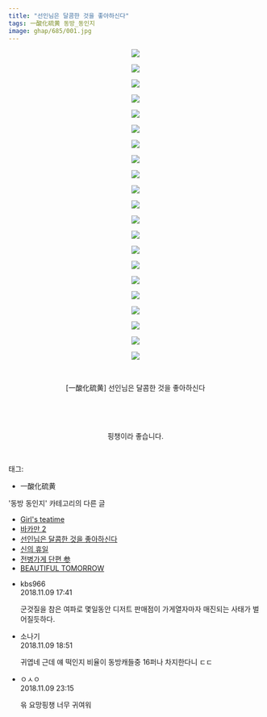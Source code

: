 ```yaml
---
title: "선인님은 달콤한 것을 좋아하신다"
tags: 一酸化硫黄 동방_동인지
image: ghap/685/001.jpg
---
```

<div class="article">
<p style="text-align: center; clear: none; float: none;"><img src="{{ site.nasurl }}/ghap/685/001.jpg"/></p>
<p style="text-align: center; clear: none; float: none;"><img src="{{ site.nasurl }}/ghap/685/002.jpg"/></p>
<p style="text-align: center; clear: none; float: none;"><img src="{{ site.nasurl }}/ghap/685/003.jpg"/></p>
<p style="text-align: center; clear: none; float: none;"><img src="{{ site.nasurl }}/ghap/685/004.jpg"/></p>
<p style="text-align: center; clear: none; float: none;"><img src="{{ site.nasurl }}/ghap/685/005.jpg"/></p>
<p style="text-align: center; clear: none; float: none;"><img src="{{ site.nasurl }}/ghap/685/006.jpg"/></p>
<p style="text-align: center; clear: none; float: none;"><img src="{{ site.nasurl }}/ghap/685/007.jpg"/></p>
<p style="text-align: center; clear: none; float: none;"><img src="{{ site.nasurl }}/ghap/685/008.jpg"/></p>
<p style="text-align: center; clear: none; float: none;"><img src="{{ site.nasurl }}/ghap/685/009.jpg"/></p>
<p style="text-align: center; clear: none; float: none;"><img src="{{ site.nasurl }}/ghap/685/010.jpg"/></p>
<p style="text-align: center; clear: none; float: none;"><img src="{{ site.nasurl }}/ghap/685/011.jpg"/></p>
<p style="text-align: center; clear: none; float: none;"><img src="{{ site.nasurl }}/ghap/685/012.jpg"/></p>
<p style="text-align: center; clear: none; float: none;"><img src="{{ site.nasurl }}/ghap/685/013.jpg"/></p>
<p style="text-align: center; clear: none; float: none;"><img src="{{ site.nasurl }}/ghap/685/014.jpg"/></p>
<p style="text-align: center; clear: none; float: none;"><img src="{{ site.nasurl }}/ghap/685/015.jpg"/></p>
<p style="text-align: center; clear: none; float: none;"><img src="{{ site.nasurl }}/ghap/685/016.jpg"/></p>
<p style="text-align: center; clear: none; float: none;"><img src="{{ site.nasurl }}/ghap/685/017.jpg"/></p>
<p style="text-align: center; clear: none; float: none;"><img src="{{ site.nasurl }}/ghap/685/018.jpg"/></p>
<p style="text-align: center; clear: none; float: none;"><img src="{{ site.nasurl }}/ghap/685/019.jpg"/></p>
<p style="text-align: center; clear: none; float: none;"><img src="{{ site.nasurl }}/ghap/685/020.jpg"/></p>
<p style="text-align: center; clear: none; float: none;"><img src="{{ site.nasurl }}/ghap/685/021.jpg"/></p>
<p style="text-align: center; clear: none; float: none;"><br/></p>
<p style="text-align: center; clear: none; float: none;">[一酸化硫黄] 선인님은 달콤한 것을 좋아하신다</p>
<p style="text-align: center; clear: none; float: none;"><br/></p>
<p style="text-align: center; clear: none; float: none;"><br/></p>
<p style="text-align: center; clear: none; float: none;">핑챙이라 좋습니다.</p>
<p><br/></p>
</div><div class="tagTrail">
<p>태그: </p>
<ul>
<li>一酸化硫黄</li>
</ul>
</div><div class="another">
<p>'동방 동인지' 카테고리의 다른 글</p>
<ul>
<li><a href="/2016-07-05-ghap_687">Girl's teatime</a></li>
<li><a href="/2016-07-05-ghap_686">바카만 2</a></li>
<li><a href="/2016-07-05-ghap_685">선인님은 달콤한 것을 좋아하신다</a></li>
<li><a href="/2016-07-05-ghap_684">신의 휴일</a></li>
<li><a href="/2016-07-05-ghap_683">전병가게 단편 参</a></li>
<li><a href="/2016-07-05-ghap_682">BEAUTIFUL TOMORROW</a></li>
</ul>
</div><div class="cb_module cb_fluid">
<div class="cb_wrt cb_profile">
<div class="comment">
<ul>
<li class="cb_thumb_off" id="comment15370574">
<div class="cb_comment_area">
<div class="cb_info_area">
<div class="cb_section">
<span class="cb_nick_name">kbs966</span>
</div>
<div class="cb_section">
<span class="cb_date">2018.11.09 17:41 </span>
</div>
</div>
<div class="cb_dsc_comment">
<p class="cb_dsc">
											군것질을 참은 여파로 몇일동안 디저트 판매점이 가게열자마자 매진되는 사태가 벌어질듯하다.
										</p>
</div>
</div></li>
<li class="cb_thumb_off" id="comment15370606">
<div class="cb_comment_area">
<div class="cb_info_area">
<div class="cb_section">
<span class="cb_nick_name">소나기</span>
</div>
<div class="cb_section">
<span class="cb_date">2018.11.09 18:51 </span>
</div>
</div>
<div class="cb_dsc_comment">
<p class="cb_dsc">
											귀엽네 근데 얘 떡인지 비율이 동방캐들중 16퍼나 차지한다니  ㄷㄷ
										</p>
</div>
</div></li>
<li class="cb_thumb_off" id="comment15370846">
<div class="cb_comment_area">
<div class="cb_info_area">
<div class="cb_section">
<span class="cb_nick_name">ㅇㅅㅇ</span>
</div>
<div class="cb_section">
<span class="cb_date">2018.11.09 23:15 </span>
</div>
</div>
<div class="cb_dsc_comment">
<p class="cb_dsc">
											윾 요망핑챙 너무 귀여워
										</p>
</div>
</div></li>
</ul>
</div>
</div><!-- commentList close -->
</div>